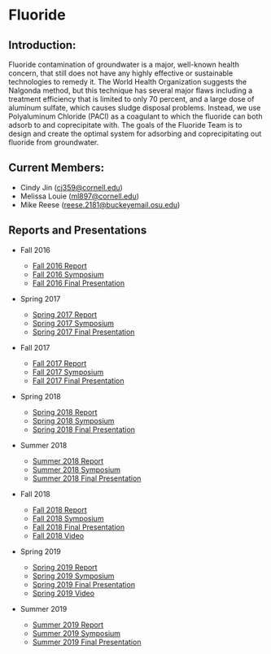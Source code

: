 # Fluoride

## Introduction:
Fluoride contamination of groundwater is a major, well-known health concern, that still does not have any highly effective or sustainable technologies to remedy it. The World Health Organization suggests the Nalgonda method, but this technique has several major flaws including a treatment efficiency that is limited to only 70 percent, and a large dose of aluminum sulfate, which causes sludge disposal problems. Instead, we use Polyaluminum Chloride (PACl) as a coagulant to which the fluoride can both adsorb to and coprecipitate with. The goals of the Fluoride Team is to design and create the optimal system for adsorbing and coprecipitating out fluoride from groundwater.

## Current Members:
- Cindy Jin (cj359@cornell.edu)
- Melissa Louie (ml897@cornell.edu)
- Mike Reese (reese.2181@buckeyemail.osu.edu)

## Reports and Presentations
* Fall 2016
  - [Fall 2016 Report](https://drive.google.com/file/d/0Bzej1vulT_XyWHZyLXdIWlk1RkE/view)
  - [Fall 2016 Symposium](https://docs.google.com/presentation/d/1LYKhGo9DmKVBfABIZYmKVnQmFsj5Wc-5EE6xW85aE_g/edit?usp=sharing)
  - [Fall 2016 Final Presentation](https://docs.google.com/presentation/d/1oa40fZAqf9ytgXPxNWXSbHNJvKELtv9hsU_OuKzBN8g/edit?usp=sharing)
* Spring 2017
  - [Spring 2017 Report](https://github.com/AguaClara/Fluoride-Auto/blob/master/Spring%202017/Fluoride%20Spring%202017.pdf)
  - [Spring 2017 Symposium](https://docs.google.com/presentation/d/18l0xwZtfAeUvRBzfIBijr8AGbGEGiYylfUTL_XSi51w/edit?usp=sharing)
  - [Spring 2017 Final Presentation](https://docs.google.com/presentation/d/1Hxqun_3KzcYxWILCP8Yt_f5FO3m59eYeMJO0zQij-6k/edit)
* Fall 2017
  - [Fall 2017 Report](https://github.com/AguaClara/Fluoride-Auto/blob/master/Fall%202017/fluoride-fall-2017.pdf)
  - [Fall 2017 Symposium](https://docs.google.com/presentation/d/1HcaRjqchtdl2DxvNkS6QYJc5LgHJHRz5z0sCTzIx8Ak/edit?usp=sharing)
  - [Fall 2017 Final Presentation](https://docs.google.com/presentation/d/1lMwLT5y-aWrqD5dZfTIV_4vPzWjZSJmbOsLjZNzP_tI/edit?usp=sharing)
* Spring 2018
  - [Spring 2018 Report](https://github.com/AguaClara/Fluoride-Auto/blob/master/Spring%202018/FluorideReportSp18.md)
  - [Spring 2018 Symposium](https://docs.google.com/presentation/d/1gzC25zcd-eUTTrmerA-OcLBdWd--tOl6X8JpqGEy7_o/edit#slide=id.p3)
  - [Spring 2018 Final Presentation](https://docs.google.com/presentation/d/1NIgislmkylECw1T6YsHlsUr3Kja0XoYnWcOhY1UnEyQ/edit)
* Summer 2018
  - [Summer 2018 Report](https://github.com/AguaClara/Fluoride-Auto/blob/master/Summer%202018/Fluoride_Summer2018.md)
  - [Summer 2018 Symposium](https://docs.google.com/presentation/d/1ikR3Ti14HijdFI1jzeJO_98PFFImXd8VALmxmuq5RYY/edit?usp=sharing)
  - [Summer 2018 Final Presentation](https://docs.google.com/presentation/d/1D4V2ltnIMBQwnw8twaZLWcnoIz6U8TILRAwltYmkqi8/edit?usp=sharing)
* Fall 2018
  - [Fall 2018 Report](https://github.com/AguaClara/Fluoride-Auto/blob/master/Fall%202018/Automated%20System/Fall_2018_Report.md)
  - [Fall 2018 Symposium](https://docs.google.com/presentation/d/1l783hJZfi7w9sAJqHuncesPV9qp9_3rgFQg1rHAaE4A/edit#slide=id.g451dae360e_1_74)
  - [Fall 2018 Final Presentation](https://docs.google.com/presentation/d/1hwhpw0rzzTh_NbEuIzjVWDoTfEolhdVf5Cl5P47a8P4/edit#slide=id.g346a079b2f_0_0)
  - [Fall 2018 Video](https://www.youtube.com/watch?v=SizO93XcZTI)

 * Spring 2019
   - [Spring 2019 Report](https://github.com/AguaClara/Fluoride-Auto/blob/master/Spring%202019/Fluoride-Auto-Spring-2019-Report.md)
   - [Spring 2019 Symposium](https://docs.google.com/presentation/d/1EirkNHbf-_-S5zPb75K6iNqBA-L_sTGiCHSEH11HEzk/edit?usp=sharing)
   - [Spring 2019 Final Presentation](https://docs.google.com/presentation/d/1XJlbU64NJ-6ePptrTThPcseudbT7MwG3CEiMP90G4AE/edit?usp=sharing)
   - [Spring 2019 Video](https://www.youtube.com/watch?v=5NrKaONEGuQ&list=PLhsGtpY8ipdZL4lExJA8KC0zCkaxwfs8R&index=7&t=0s)

 * Summer 2019
     - [Summer 2019 Report](https://github.com/AguaClara/Fluoride-Auto/blob/master/Summer%202019/Summer_2019_Final_Report.ipynb)
     - [Summer 2019 Symposium](https://docs.google.com/presentation/d/1-ZY21biMeXa68JnXcm7a66R5auMyNYTkLoznMf6l35Q/edit?usp=sharing)
     - [Summer 2019 Final Presentation](https://docs.google.com/presentation/d/1GBkd5RbrJNPprZL7jDBP6sUSZPcXD_HjjCBpwEqvWMw/edit?usp=sharing)
